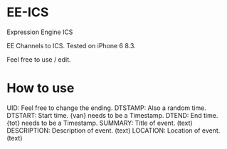 # EE-ICS
Expression Engine ICS

EE Channels to ICS. 
Tested on iPhone 6 8.3.

Feel free to use / edit.

# How to use

UID: Feel free to change the ending.
DTSTAMP: Also a random time.
DTSTART: Start time. {van} needs to be a Timestamp.
DTEND: End time. {tot} needs to be a Timestamp.
SUMMARY: Title of event. (text)
DESCRIPTION: Description of event. (text)
LOCATION: Location of event. (text)
